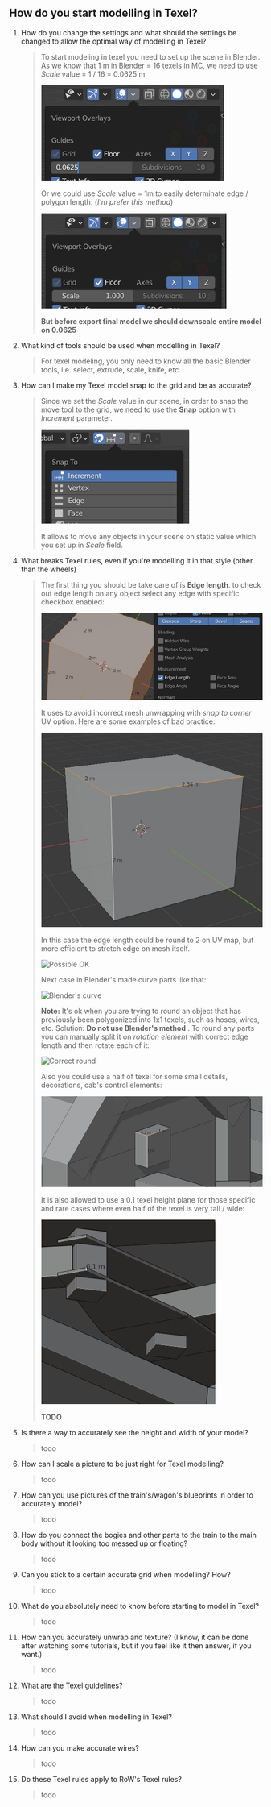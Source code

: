 ## How do you start modelling in Texel?
1. How do you change the settings and what should the settings be changed to allow the optimal way of modelling in Texel?
	> To start modeling in texel you need to set up the scene in Blender. As we know that 1 m in Blender = 16 texels in MC, we need to use _Scale_ value = 1 / 16 = 0.0625 m
	> 
	> ![_Scale 0.0625_](https://raw.githubusercontent.com/FrozeRain/mvp-guideline-resources/main/scale_0.0625.jpg)
	> 
	> Or we could use _Scale_ value = 1m to easily determinate edge / polygon length. (_I'm prefer this method_)
	> 
	> ![_Scale 1_](https://raw.githubusercontent.com/FrozeRain/mvp-guideline-resources/main/scale_1.jpg)
	> 
	> **But before export final model we should downscale entire model on 0.0625**
2. What kind of tools should be used when modelling in Texel?
	> For texel modeling, you only need to know all the basic Blender tools, i.e. select, extrude, scale, knife, etc.
3. How can I make my Texel model snap to the grid and be as accurate?
	> Since we set the _Scale_ value in our scene, in order to snap the move tool to the grid, we need to use the **Snap** option with _Increment_ parameter.
	> 
	> ![Snap option](https://raw.githubusercontent.com/FrozeRain/mvp-guideline-resources/main/snap.jpg)
	> 
	> It allows to move any objects in your scene on static value which you set up in _Scale_ field.
4. What breaks Texel rules, even if you're modelling it in that style (other than the wheels)
	> The first thing you should be take care of is **Edge length**.
	> to check out edge length on any object select any edge with specific checkbox enabled:
	> 
	> ![Edge length](https://raw.githubusercontent.com/FrozeRain/mvp-guideline-resources/main/edge_length.jpg)
	> 
	> It uses to avoid incorrect mesh unwrapping with _snap to corner_ UV option. Here are some examples of bad practice:
	> 
	> ![Wrong texel](https://raw.githubusercontent.com/FrozeRain/mvp-guideline-resources/main/wrong_texel.jpg)
	> 
	> In this case the edge length could be round to 2 on UV map, but more efficient to stretch edge on mesh itself.
	> 
	> ![Possible OK](https://cdn.discordapp.com/attachments/882193338483220521/973923309798453258/unknown.png)
	> 
	> Next case in Blender's made curve parts like that:
	> 
	> ![Blender's curve](https://cdn.discordapp.com/attachments/882193338483220521/973916915514875945/unknown.png)
	> 
	> **Note:** It's ok when you are trying to round an object that has previously been polygonized into 1x1 texels, such as hoses, wires, etc. 
	> Solution: **Do not use Blender's method** . To round any parts you can manually split it on _rotation element_ with correct edge length and then rotate each of it:
	> 
	> ![Correct round](https://cdn.discordapp.com/attachments/882193338483220521/976201781363216464/unknown.png)
	> 
	> Also you could use a half of texel for some small details, decorations, cab's control elements:
	> 
	> ![Half texel](https://raw.githubusercontent.com/FrozeRain/mvp-guideline-resources/main/half_texel.jpg)
	> 
	> It is also allowed to use a 0.1 texel height plane for those specific and rare cases where even half of the texel is very tall / wide:
	> 
	> ![Texel plane](https://raw.githubusercontent.com/FrozeRain/mvp-guideline-resources/main/plane.jpg)
	> 
	> **TODO**
5. Is there a way to accurately see the height and width of your model?
	> todo
6. How can I scale a picture to be just right for Texel modelling?
	> todo
7. How can you use pictures of the train's/wagon's blueprints in order to accurately model?
	> todo
8. How do you connect the bogies and other parts to the train to the main body without it looking too messed up or floating?
	> todo
9. Can you stick to a certain accurate grid when modelling? How?
	> todo
10. What do you absolutely need to know before starting to model in Texel? 
	> todo
11. How can you accurately unwrap and texture? (I know, it can be done after watching some tutorials, but if you feel like it then answer, if you want.)
	> todo
12. What are the Texel guidelines?
	> todo
13. What should I avoid when modelling in Texel?
	> todo
14. How can you make accurate wires?
	> todo
15. Do these Texel rules apply to RoW's Texel rules?
	> todo
